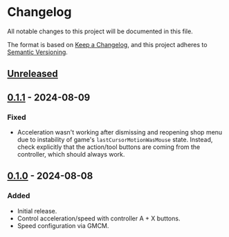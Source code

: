 # Changelog

All notable changes to this project will be documented in this file.

The format is based on [Keep a Changelog](https://keepachangelog.com/en/1.1.0/), and this project adheres to [Semantic Versioning](https://semver.org/spec/v2.0.0.html).

## [Unreleased]

## [0.1.1] - 2024-08-09

### Fixed

- Acceleration wasn't working after dismissing and reopening shop menu due to instability of game's `lastCursorMotionWasMouse` state. Instead, check explicitly that the action/tool buttons are coming from the controller, which should always work.

## [0.1.0] - 2024-08-08

### Added

- Initial release.
- Control acceleration/speed with controller A + X buttons.
- Speed configuration via GMCM.

[Unreleased]: https://github.com/focustense/StardewBulkBuy/compare/v0.1.1...HEAD
[0.1.1]: https://github.com/focustense/StardewBulkBuy/compare/v0.1.0...v0.1.1
[0.1.0]: https://github.com/focustense/StardewBulkBuy/tree/v0.1.0